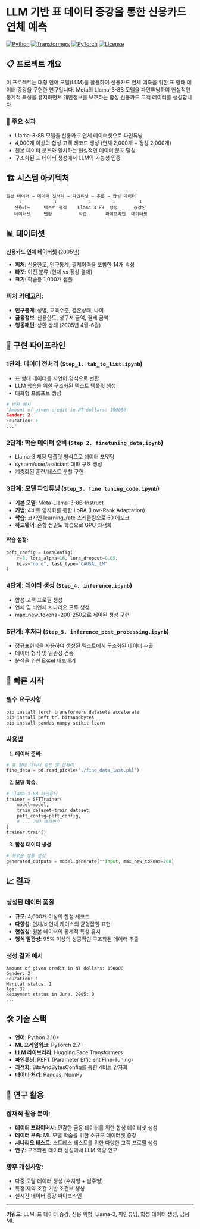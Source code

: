 # LLM 기반 표 데이터 증강을 통한 신용카드 연체 예측

[![Python](https://img.shields.io/badge/Python-3.10+-blue.svg)](https://www.python.org/)
[![Transformers](https://img.shields.io/badge/🤗%20Transformers-4.53+-orange.svg)](https://huggingface.co/transformers/)
[![PyTorch](https://img.shields.io/badge/PyTorch-2.7+-red.svg)](https://pytorch.org/)
[![License](https://img.shields.io/badge/License-MIT-green.svg)](LICENSE)

## 📋 프로젝트 개요

이 프로젝트는 대형 언어 모델(LLM)을 활용하여 신용카드 연체 예측을 위한 표 형태 데이터 증강을 구현한 연구입니다. Meta의 Llama-3-8B 모델을 파인튜닝하여 현실적인 통계적 특성을 유지하면서 개인정보를 보호하는 합성 신용카드 고객 데이터를 생성합니다.

### 🎯 주요 성과
- Llama-3-8B 모델을 신용카드 연체 데이터셋으로 파인튜닝
- 4,000개 이상의 합성 고객 레코드 생성 (연체 2,000개 + 정상 2,000개)
- 원본 데이터 분포와 일치하는 현실적인 데이터 분포 달성
- 구조화된 표 데이터 생성에서 LLM의 가능성 입증

## 🏗️ 시스템 아키텍처

```
원본 데이터 → 데이터 전처리 → 파인튜닝 → 추론 → 합성 데이터
     ↓            ↓            ↓        ↓         ↓
   신용카드     텍스트 형식    Llama-3-8B  생성      증강된
   데이터셋     변환          학습       파이프라인  데이터셋
```

## 📊 데이터셋

**신용카드 연체 데이터셋** (2005년)
- **피처**: 신용한도, 인구통계, 결제이력을 포함한 14개 속성
- **타겟**: 이진 분류 (연체 vs 정상 결제)
- **크기**: 학습용 1,000개 샘플

### 피처 카테고리:
- **인구통계**: 성별, 교육수준, 결혼상태, 나이
- **금융정보**: 신용한도, 청구서 금액, 결제 금액
- **행동패턴**: 상환 상태 (2005년 4월-6월)

## 🔧 구현 파이프라인

### 1단계: 데이터 전처리 (`Step_1. tab_to_list.ipynb`)
- 표 형태 데이터를 자연어 형식으로 변환
- LLM 학습을 위한 구조화된 텍스트 템플릿 생성
- 대화형 프롬프트 생성

```python
# 변환 예시
"Amount of given credit in NT dollars: 100000
Gender: 2
Education: 1
..."
```

### 2단계: 학습 데이터 준비 (`Step_2. finetuning_data.ipynb`)
- Llama-3 채팅 템플릿 형식으로 데이터 포맷팅
- system/user/assistant 대화 구조 생성
- 계층화된 훈련/테스트 분할 구현

### 3단계: 모델 파인튜닝 (`Step_3. fine tuning_code.ipynb`)
- **기본 모델**: Meta-Llama-3-8B-Instruct
- **기법**: 4비트 양자화를 통한 LoRA (Low-Rank Adaptation)
- **학습**: 코사인 learning_rate 스케줄링으로 50 에포크
- **하드웨어**: 혼합 정밀도 학습으로 GPU 최적화

#### 학습 설정:
```python
peft_config = LoraConfig(
    r=8, lora_alpha=16, lora_dropout=0.05,
    bias="none", task_type="CAUSAL_LM"
)
```

### 4단계: 데이터 생성 (`Step_4. inference.ipynb`)
- 합성 고객 프로필 생성
- 연체 및 비연체 시나리오 모두 생성
- max_new_tokens=200-250으로 제어된 생성 구현

### 5단계: 후처리 (`Step_5. inference_post_processing.ipynb`)
- 정규표현식을 사용하여 생성된 텍스트에서 구조화된 데이터 추출
- 데이터 형식 및 일관성 검증
- 분석을 위한 Excel 내보내기

## 🚀 빠른 시작

### 필수 요구사항
```bash
pip install torch transformers datasets accelerate
pip install peft trl bitsandbytes
pip install pandas numpy scikit-learn
```

### 사용법

1. **데이터 준비**:
```python
# 표 형태 데이터 로드 및 전처리
fine_data = pd.read_pickle('./fine_data_last.pkl')
```

2. **모델 학습**:
```python
# Llama-3-8B 파인튜닝
trainer = SFTTrainer(
    model=model,
    train_dataset=train_dataset,
    peft_config=peft_config,
    # ... 기타 매개변수
)
trainer.train()
```

3. **합성 데이터 생성**:
```python
# 새로운 샘플 생성
generated_outputs = model.generate(**input, max_new_tokens=200)
```

## 📈 결과

### 생성된 데이터 품질
- **규모**: 4,000개 이상의 합성 레코드
- **다양성**: 연체/비연체 케이스의 균형잡힌 표현
- **현실성**: 원본 데이터의 통계적 특성 유지
- **형식 일관성**: 95% 이상의 성공적인 구조화된 데이터 추출

### 생성 결과 예시
```
Amount of given credit in NT dollars: 150000
Gender: 2
Education: 1
Marital status: 2
Age: 32
Repayment status in June, 2005: 0
...
```

## 🛠️ 기술 스택

- **언어**: Python 3.10+
- **ML 프레임워크**: PyTorch 2.7+
- **LLM 라이브러리**: Hugging Face Transformers
- **파인튜닝**: PEFT (Parameter Efficient Fine-Tuning)
- **최적화**: BitsAndBytesConfig를 통한 4비트 양자화
- **데이터 처리**: Pandas, NumPy

## 🔬 연구 활용

### 잠재적 활용 분야:
- **데이터 프라이버시**: 민감한 금융 데이터를 위한 합성 데이터셋 생성
- **데이터 부족**: ML 모델 학습을 위한 소규모 데이터셋 증강
- **시나리오 테스트**: 스트레스 테스트를 위한 다양한 고객 프로필 생성
- **연구**: 구조화된 데이터 생성에서 LLM 역량 연구

### 향후 개선사항:
- 다중 모달 데이터 생성 (수치형 + 범주형)
- 특정 제약 조건 기반 조건부 생성
- 실시간 데이터 증강 파이프라인

---
**키워드**: LLM, 표 데이터 증강, 신용 위험, Llama-3, 파인튜닝, 합성 데이터 생성, 금융 ML
